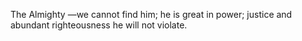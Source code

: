 The Almighty —we cannot find him; he is great in power; justice and abundant righteousness he will not violate.
